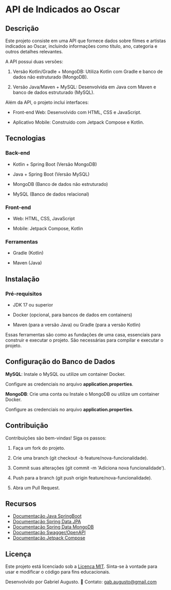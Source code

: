 # API de Indicados ao Oscar

## Descrição
Este projeto consiste em uma API que fornece dados sobre filmes e artistas indicados ao Oscar, incluindo informações como título, ano, categoria e outros detalhes relevantes.

A API possui duas versões:

1. Versão Kotlin/Gradle + MongoDB: Utiliza Kotlin com Gradle e banco de dados não estruturado (MongoDB).

2. Versão Java/Maven + MySQL: Desenvolvida em Java com Maven e banco de dados estruturado (MySQL).

Além da API, o projeto inclui interfaces:

- Front-end Web: Desenvolvido com HTML, CSS e JavaScript.

- Aplicativo Mobile: Construído com Jetpack Compose e Kotlin.

## Tecnologias

### Back-end

- Kotlin + Spring Boot (Versão MongoDB)

- Java + Spring Boot (Versão MySQL)

- MongoDB (Banco de dados não estruturado)

- MySQL (Banco de dados relacional)

### Front-end

- Web: HTML, CSS, JavaScript

- Mobile: Jetpack Compose, Kotlin

### Ferramentas

- Gradle (Kotlin)

- Maven (Java)

## Instalação

### Pré-requisitos

- JDK 17 ou superior

- Docker (opcional, para bancos de dados em containers)

- Maven (para a versão Java) ou Gradle (para a versão Kotlin)

Essas ferramentas são como as fundações de uma casa, essenciais para construir e executar o projeto. 
São necessárias para compilar e executar o projeto.

## Configuração do Banco de Dados

**MySQL**: Instale o MySQL ou utilize um container Docker.

Configure as credenciais no arquivo **application.properties**.

**MongoDB**: Crie uma conta ou Instale o MongoDB ou utilize um container Docker.

Configure as credenciais no arquivo **application.properties**.

## Contribuição

Contribuições são bem-vindas! Siga os passos:

1. Faça um fork do projeto.

2. Crie uma branch (git checkout -b feature/nova-funcionalidade).

3. Commit suas alterações (git commit -m 'Adiciona nova funcionalidade').

4. Push para a branch (git push origin feature/nova-funcionalidade).

5. Abra um Pull Request.

## Recursos

- [Documentação Java SpringBoot](https://spring.io/projects/spring-boot)
- [Documentação Spring Data JPA](https://spring.io/projects/spring-data-jpa)
- [Documentação Spring Data MongoDB](https://spring.io/projects/spring-data-mongodb)
- [Documentação Swagger/OpenAPI](https://swagger.io/docs/)
- [Documentação Jetpack Compose](https://developer.android.com/jetpack/compose)


## Licença

Este projeto está licenciado sob a [Licença MIT](LICENSE). Sinta-se à vontade para usar e modificar o código para fins educacionais.


Desenvolvido por Gabriel Augusto.
📧 Contato: [gab.augusto@gmail.com](gab.augusto@gmail.com)